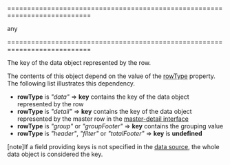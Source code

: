 ===========================================================================
<!--type-->any<!--/type-->
===========================================================================

<!--shortDescription-->
The key of the data object represented by the row.
<!--/shortDescription-->

<!--fullDescription-->
The contents of this object depend on the value of the [rowType](/Documentation/ApiReference/UI_Widgets/dxDataGrid/Row/#rowType) property. The following list illustrates this dependency.

- **rowType** is *"data"* &rArr; **key** contains the key of the data object represented by the row
- **rowType** is *"detail"* &rArr; **key** contains the key of the data object represented by the master row in the [master-detail interface](/Documentation/Guide/Widgets/DataGrid/Master-Detail_Interface/)
- **rowType** is *"group"* or *"groupFooter"* &rArr; **key** contains the grouping value         
- **rowType** is *"header"*, *"filter"* or *"totalFooter"* &rArr; **key** is **undefined**

[note]If a field providing keys is not specified in the [data source](/Documentation/ApiReference/UI_Widgets/dxDataGrid/Configuration/#dataSource), the whole data object is considered the key.
<!--/fullDescription-->